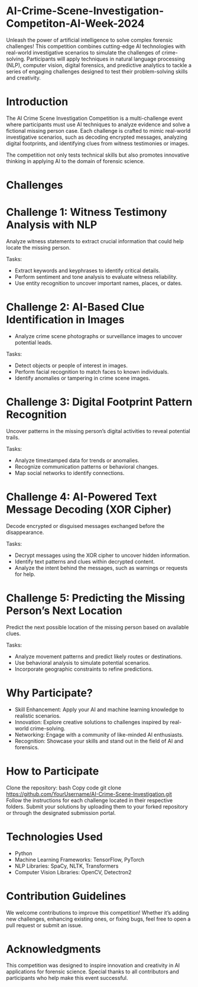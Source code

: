 # AI-Crime-Scene-Investigation-Competiton-AI-Week-2024
Unleash the power of artificial intelligence to solve complex forensic challenges! This competition combines cutting-edge AI technologies with real-world investigative scenarios to simulate the challenges of crime-solving. Participants will apply techniques in natural language processing (NLP), computer vision, digital forensics, and predictive analytics to tackle a series of engaging challenges designed to test their problem-solving skills and creativity.

# Introduction
The AI Crime Scene Investigation Competition is a multi-challenge event where participants must use AI techniques to analyze evidence and solve a fictional missing person case. Each challenge is crafted to mimic real-world investigative scenarios, such as decoding encrypted messages, analyzing digital footprints, and identifying clues from witness testimonies or images.

The competition not only tests technical skills but also promotes innovative thinking in applying AI to the domain of forensic science.

# Challenges

# Challenge 1: Witness Testimony Analysis with NLP
Analyze witness statements to extract crucial information that could help locate the missing person.

Tasks:
- Extract keywords and keyphrases to identify critical details.
- Perform sentiment and tone analysis to evaluate witness reliability.
- Use entity recognition to uncover important names, places, or dates.

# Challenge 2: AI-Based Clue Identification in Images
- Analyze crime scene photographs or surveillance images to uncover potential leads.

Tasks:
- Detect objects or people of interest in images.
- Perform facial recognition to match faces to known individuals.
- Identify anomalies or tampering in crime scene images.

# Challenge 3: Digital Footprint Pattern Recognition
Uncover patterns in the missing person’s digital activities to reveal potential trails.

Tasks:
- Analyze timestamped data for trends or anomalies.
- Recognize communication patterns or behavioral changes.
- Map social networks to identify connections.

# Challenge 4: AI-Powered Text Message Decoding (XOR Cipher)
Decode encrypted or disguised messages exchanged before the disappearance.

Tasks:
- Decrypt messages using the XOR cipher to uncover hidden information.
- Identify text patterns and clues within decrypted content.
- Analyze the intent behind the messages, such as warnings or requests for help.

# Challenge 5: Predicting the Missing Person’s Next Location
Predict the next possible location of the missing person based on available clues.

Tasks:
- Analyze movement patterns and predict likely routes or destinations.
- Use behavioral analysis to simulate potential scenarios.
- Incorporate geographic constraints to refine predictions.

# Why Participate?
- Skill Enhancement: Apply your AI and machine learning knowledge to realistic scenarios.
- Innovation: Explore creative solutions to challenges inspired by real-world crime-solving.
- Networking: Engage with a community of like-minded AI enthusiasts.
- Recognition: Showcase your skills and stand out in the field of AI and forensics.

# How to Participate
Clone the repository:
bash
Copy code
git clone https://github.com/YourUsername/AI-Crime-Scene-Investigation.git  
Follow the instructions for each challenge located in their respective folders.
Submit your solutions by uploading them to your forked repository or through the designated submission portal.

# Technologies Used
- Python
- Machine Learning Frameworks: TensorFlow, PyTorch
- NLP Libraries: SpaCy, NLTK, Transformers
- Computer Vision Libraries: OpenCV, Detectron2

# Contribution Guidelines
We welcome contributions to improve this competition! Whether it’s adding new challenges, enhancing existing ones, or fixing bugs, feel free to open a pull request or submit an issue.

# Acknowledgments
This competition was designed to inspire innovation and creativity in AI applications for forensic science. Special thanks to all contributors and participants who help make this event successful.
